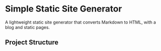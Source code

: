 # Simple Static Site Generator

A lightweight static site generator that converts Markdown to HTML, with a blog and static pages.

## Project Structure